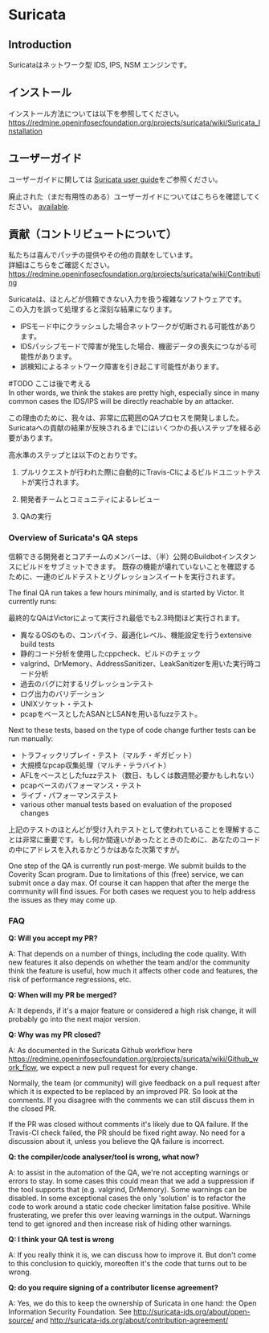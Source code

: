 Suricata
========

Introduction
------------

Suricataはネットワーク型 IDS, IPS, NSM エンジンです。


インストール
------------

インストール方法については以下を参照してください。  
https://redmine.openinfosecfoundation.org/projects/suricata/wiki/Suricata_Installation

ユーザーガイド
----------

ユーザーガイドに関しては [Suricata user guide](https://suricata.readthedocs.io/en/latest/)をご参照ください。  

廃止された（まだ有用性のある）ユーザーガイドについてはこちらを確認してください。   [available](https://redmine.openinfosecfoundation.org/projects/suricata/wiki/Suricata_User_Guide).


貢献（コントリビュートについて）
------------

私たちは喜んでパッチの提供やその他の貢献をしています。  
詳細はこちらをご確認ください。 https://redmine.openinfosecfoundation.org/projects/suricata/wiki/Contributing



Suricataは、ほとんどが信頼できない入力を扱う複雑なソフトウェアです。  
この入力を誤って処理すると深刻な結果になります。

* IPSモード中にクラッシュした場合ネットワークが切断される可能性があります。
* IDSパッシブモードで障害が発生した場合、機密データの喪失につながる可能性があります。
* 誤検知によるネットワーク障害を引き起こす可能性があります。


#TODO ここは後で考える  
In other words, we think the stakes are pretty high, especially since in many common cases the IDS/IPS will be directly reachable by an attacker.

この理由のために、我々は、非常に広範囲のQAプロセスを開発しました。Suricataへの貢献の結果が反映されるまでにはいくつかの長いステップを経る必要があります。

高水準のステップとは以下のとおりです。

1. プルリクエストが行われた際に自動的にTravis-CIによるビルドユニットテストが実行されます。

2. 開発者チームとコミュニティによるレビュー

3. QAの実行


### Overview of Suricata's QA steps

信頼できる開発者とコアチームのメンバーは、（半）公開のBuildbotインスタンスにビルドをサブミットできます。 既存の機能が壊れていないことを確認するために、一連のビルドテストとリグレッションスイートを実行されます。

The final QA run takes a few hours minimally, and is started by Victor. It currently runs:

最終的なQAはVictorによって実行され最低でも2.3時間ほど実行されます。

- 異なるOSのもの、コンパイラ、最適化レベル、機能設定を行うextensive build tests
- 静的コード分析を使用したcppcheck、ビルドのチェック
- valgrind、DrMemory、AddressSanitizer、LeakSanitizerを用いた実行時コード分析
- 過去のバグに対するリグレッションテスト
- ログ出力のバリデーション
- UNIXソケット・テスト
- pcapをベースとしたASANとLSANを用いるfuzzテスト。

Next to these tests, based on the type of code change further tests can be run manually:

- トラフィックリプレイ・テスト（マルチ・ギガビット）
- 大規模なpcap収集処理（マルチ・テラバイト）
- AFLをベースとしたfuzzテスト（数日、もしくは数週間必要かもしれない）
- pcapベースのパフォーマンス・テスト
- ライブ・パフォーマンステスト
- various other manual tests based on evaluation of the proposed changes

上記のテストのほとんどが受け入れテストとして使われていることを理解することは非常に重要です。もし何か間違いがあったとときのために、あなたのコードの中にアドレスを入れるかどうかはあなた次第ですが。

One step of the QA is currently run post-merge. We submit builds to the Coverity Scan program. Due to limitations of this (free) service, we can submit once a day max.
Of course it can happen that after the merge the community will find issues. For both cases we request you to help address the issues as they may come up.




### FAQ

__Q: Will you accept my PR?__

A: That depends on a number of things, including the code quality. With new features it also depends on whether the team and/or the community think the feature is useful, how much it affects other code and features, the risk of performance regressions, etc.


__Q: When will my PR be merged?__

A: It depends, if it's a major feature or considered a high risk change, it will probably go into the next major version.


__Q: Why was my PR closed?__

A: As documented in the Suricata Github workflow here https://redmine.openinfosecfoundation.org/projects/suricata/wiki/Github_work_flow, we expect a new pull request for every change.

Normally, the team (or community) will give feedback on a pull request after which it is expected to be replaced by an improved PR. So look at the comments. If you disagree with the comments we can still discuss them in the closed PR.

If the PR was closed without comments it's likely due to QA failure. If the Travis-CI check failed, the PR should be fixed right away. No need for a discussion about it, unless you believe the QA failure is incorrect.


__Q: the compiler/code analyser/tool is wrong, what now?__

A: to assist in the automation of the QA, we're not accepting warnings or errors to stay. In some cases this could mean that we add a suppression if the tool supports that (e.g. valgrind, DrMemory). Some warnings can be disabled. In some exceptional cases the only 'solution' is to refactor the code to work around a static code checker limitation false positive. While frusterating, we prefer this over leaving warnings in the output. Warnings tend to get ignored and then increase risk of hiding other warnings.


__Q: I think your QA test is wrong__

A: If you really think it is, we can discuss how to improve it. But don't come to this conclusion to quickly, moreoften it's the code that turns out to be wrong.


__Q: do you require signing of a contributor license agreement?__

A: Yes, we do this to keep the ownership of Suricata in one hand: the Open Information Security Foundation. See http://suricata-ids.org/about/open-source/ and http://suricata-ids.org/about/contribution-agreement/

